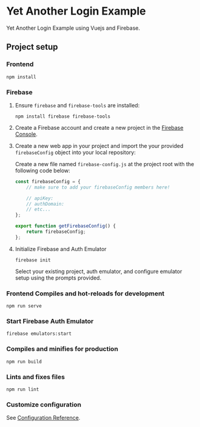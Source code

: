 # Yet Another Login Example
Yet Another Login Example using Vuejs and Firebase.

## Project setup
### Frontend
```
npm install
```

### Firebase
1. Ensure `firebase` and `firebase-tools` are installed:
    ```
    npm install firebase firebase-tools
    ```

1. Create a Firebase account and create a new project in the [Firebase Console](https://console.firebase.google.com).

1. Create a new web app in your project and import the your provided `firebaseConfig` object into your local repository:
   
    Create a new file named `firebase-config.js` at the project root with the following code below:
    
    ```js
    const firebaseConfig = {
        // make sure to add your firebaseConfig members here!

        // apiKey:
        // authDomain:
        // etc...
    };

    export function getFirebaseConfig() {
        return firebaseConfig;
    };
    ```

1. Initialize Firebase and Auth Emulator
    ```
    firebase init
    ```
    Select your existing project, auth emulator, and configure emulator setup using the prompts provided.


### Frontend Compiles and hot-reloads for development
```
npm run serve
```

### Start Firebase Auth Emulator
```
firebase emulators:start
```

### Compiles and minifies for production
```
npm run build
```

### Lints and fixes files
```
npm run lint
```

### Customize configuration
See [Configuration Reference](https://cli.vuejs.org/config/).
